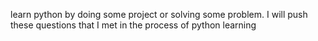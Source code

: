 learn python by doing some project or solving some problem.
I will push these questions that I met in the process of python learning
